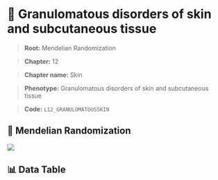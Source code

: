# 🧪 Granulomatous disorders of skin and subcutaneous tissue

> **Root:** Mendelian Randomization

> **Chapter:** 12  

> **Chapter name:** Skin

> **Phenotype:** Granulomatous disorders of skin and subcutaneous tissue  

> **Code:** `L12_GRANULOMATOUSSKIN`

## 🧬 Mendelian Randomization  

<img src="/MR/Figures/Forward/L12_GRANULOMATOUSSKIN.png"/>

## 📊 Data Table

<CsvTableMRF src="/public/MR/Data/Forward/L12_GRANULOMATOUSSKIN.csv"/>
